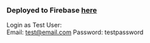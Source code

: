 ### Deployed to Firebase [here](https://aniketos-revents-firestore.firebaseapp.com/)  
  
Login as Test User:  
Email: test@email.com
Password: testpassword
